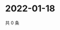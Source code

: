 # 2022-01-18

共 0 条

<!-- BEGIN WEIBO -->
<!-- 最后更新时间 Tue Jan 18 2022 16:15:44 GMT+0800 (China Standard Time) -->

<!-- END WEIBO -->
